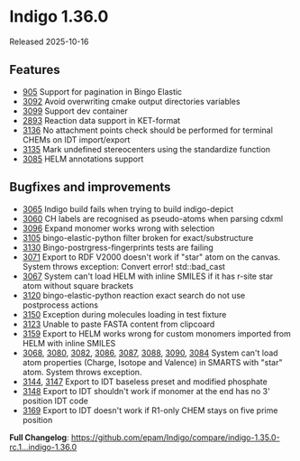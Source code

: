 # Indigo 1.36.0
Released 2025-10-16

## Features
* [905](https://github.com/epam/Indigo/issues/905) Support for pagination in Bingo Elastic
* [3092](https://github.com/epam/Indigo/issues/3092) Avoid overwriting cmake output directories variables
* [3099](https://github.com/epam/Indigo/issues/3099) Support dev container
* [2893](https://github.com/epam/Indigo/issues/2893) Reaction data support in KET-format 
* [3136](https://github.com/epam/Indigo/issues/3136) No attachment points check should be performed for terminal CHEMs on IDT import/export
* [3135](https://github.com/epam/Indigo/issues/3135) Mark undefined stereocenters using the standardize function
* [3085](https://github.com/epam/Indigo/issues/3085) HELM annotations support

## Bugfixes and improvements
* [3065](https://github.com/epam/Indigo/issues/3065) Indigo build fails when trying to build indigo-depict
* [3060](https://github.com/epam/Indigo/issues/3060) CH labels are recognised as pseudo-atoms when parsing cdxml
* [3096](https://github.com/epam/Indigo/issues/3096) Expand monomer works wrong with selection
* [3105](https://github.com/epam/Indigo/issues/3105) bingo-elastic-python filter broken for exact/substructure
* [3130](https://github.com/epam/Indigo/issues/3130) Bingo-postrgress-fingerprints tests are failing
* [3071](https://github.com/epam/Indigo/issues/3071) Export to RDF V2000 doesn't work if "star" atom on the canvas. System throws exception: Convert error! std::bad_cast
* [3067](https://github.com/epam/Indigo/issues/3067) System can't load HELM with inline SMILES if it has r-site star atom without square brackets
* [3120](https://github.com/epam/Indigo/issues/3120) bingo-elastic-python reaction exact search do not use postprocess actions
* [3150](https://github.com/epam/Indigo/issues/3150) Exception during molecules loading in test fixture
* [3123](https://github.com/epam/Indigo/issues/3123) Unable to paste FASTA content from clipcoard
* [3159](https://github.com/epam/Indigo/issues/3159) Export to HELM works wrong for custom monomers imported from HELM with inline SMILES
* [3068](https://github.com/epam/Indigo/issues/3068), [3080](https://github.com/epam/Indigo/issues/3080), [3082](https://github.com/epam/Indigo/issues/3082), [3086](https://github.com/epam/Indigo/issues/3086), [3087](https://github.com/epam/Indigo/issues/3087), [3088](https://github.com/epam/Indigo/issues/3088), [3090](https://github.com/epam/Indigo/issues/3090), [3084](https://github.com/epam/Indigo/issues/3084) System can't load atom properties (Charge, Isotope and Valence) in SMARTS with "star" atom. System throws exception. 
* [3144](https://github.com/epam/Indigo/issues/3144), [3147](https://github.com/epam/Indigo/issues/3147) Export to IDT baseless preset and modified phosphate
* [3148](https://github.com/epam/Indigo/issues/3148) Export to IDT shouldn't work if monomer at the end has no 3' position IDT code
* [3169](https://github.com/epam/Indigo/issues/3169) Export to IDT doesn't work if R1-only CHEM stays on five prime position


**Full Changelog**: https://github.com/epam/Indigo/compare/indigo-1.35.0-rc.1...indigo-1.36.0